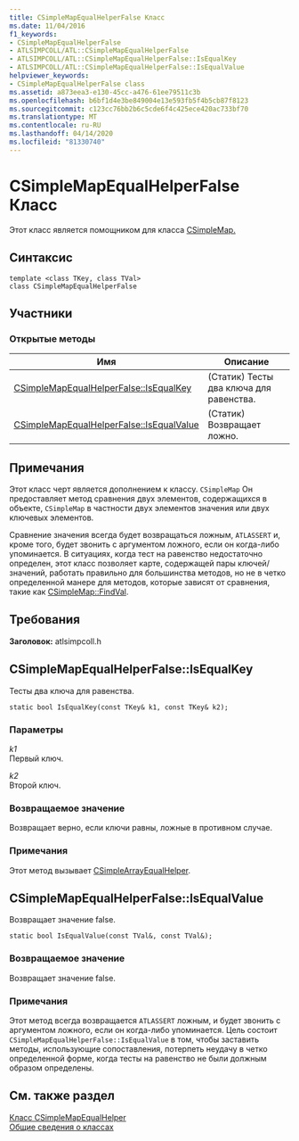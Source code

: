 ```yaml
---
title: CSimpleMapEqualHelperFalse Класс
ms.date: 11/04/2016
f1_keywords:
- CSimpleMapEqualHelperFalse
- ATLSIMPCOLL/ATL::CSimpleMapEqualHelperFalse
- ATLSIMPCOLL/ATL::CSimpleMapEqualHelperFalse::IsEqualKey
- ATLSIMPCOLL/ATL::CSimpleMapEqualHelperFalse::IsEqualValue
helpviewer_keywords:
- CSimpleMapEqualHelperFalse class
ms.assetid: a873eea3-e130-45cc-a476-61ee79511c3b
ms.openlocfilehash: b6bf1d4e3be849004e13e593fb5f4b5cb87f8123
ms.sourcegitcommit: c123cc76bb2b6c5cde6f4c425ece420ac733bf70
ms.translationtype: MT
ms.contentlocale: ru-RU
ms.lasthandoff: 04/14/2020
ms.locfileid: "81330740"
---
```

# <a name="csimplemapequalhelperfalse-class"></a>CSimpleMapEqualHelperFalse Класс

Этот класс является помощником для класса [CSimpleMap.](../../atl/reference/csimplemap-class.md)

## <a name="syntax"></a>Синтаксис

```
template <class TKey, class TVal>
class CSimpleMapEqualHelperFalse
```

## <a name="members"></a>Участники

### <a name="public-methods"></a>Открытые методы

|Имя|Описание|
|----------|-----------------|
|[CSimpleMapEqualHelperFalse::IsEqualKey](#isequalkey)|(Статик) Тесты два ключа для равенства.|
|[CSimpleMapEqualHelperFalse::IsEqualValue](#isequalvalue)|(Статик) Возвращает ложно.|

## <a name="remarks"></a>Примечания

Этот класс черт является дополнением к классу. `CSimpleMap` Он предоставляет метод сравнения двух элементов, содержащихся в объекте, `CSimpleMap` в частности двух элементов значения или двух ключевых элементов.

Сравнение значения всегда будет возвращаться ложным, `ATLASSERT` и, кроме того, будет звонить с аргументом ложного, если он когда-либо упоминается. В ситуациях, когда тест на равенство недостаточно определен, этот класс позволяет карте, содержащей пары ключей/значений, работать правильно для большинства методов, но не в четко определенной манере для методов, которые зависят от сравнения, такие как [CSimpleMap::FindVal](../../atl/reference/csimplemap-class.md#findval).

## <a name="requirements"></a>Требования

**Заголовок:** atlsimpcoll.h

## <a name="csimplemapequalhelperfalseisequalkey"></a><a name="isequalkey"></a>CSimpleMapEqualHelperFalse::IsEqualKey

Тесты два ключа для равенства.

```
static bool IsEqualKey(const TKey& k1, const TKey& k2);
```

### <a name="parameters"></a>Параметры

*k1*<br/>
Первый ключ.

*k2*<br/>
Второй ключ.

### <a name="return-value"></a>Возвращаемое значение

Возвращает верно, если ключи равны, ложные в противном случае.

### <a name="remarks"></a>Примечания

Этот метод вызывает [CSimpleArrayEqualHelper](../../atl/reference/csimplearrayequalhelper-class.md).

## <a name="csimplemapequalhelperfalseisequalvalue"></a><a name="isequalvalue"></a>CSimpleMapEqualHelperFalse::IsEqualValue

Возвращает значение false.

```
static bool IsEqualValue(const TVal&, const TVal&);
```

### <a name="return-value"></a>Возвращаемое значение

Возвращает значение false.

### <a name="remarks"></a>Примечания

Этот метод всегда возвращается `ATLASSERT` ложным, и будет звонить с аргументом ложного, если он когда-либо упоминается. Цель состоит `CSimpleMapEqualHelperFalse::IsEqualValue` в том, чтобы заставить методы, использующие сопоставления, потерпеть неудачу в четко определенной форме, когда тесты на равенство не были должным образом определены.

## <a name="see-also"></a>См. также раздел

[Класс CSimpleMapEqualHelper](../../atl/reference/csimplemapequalhelper-class.md)<br/>
[Общие сведения о классах](../../atl/atl-class-overview.md)
